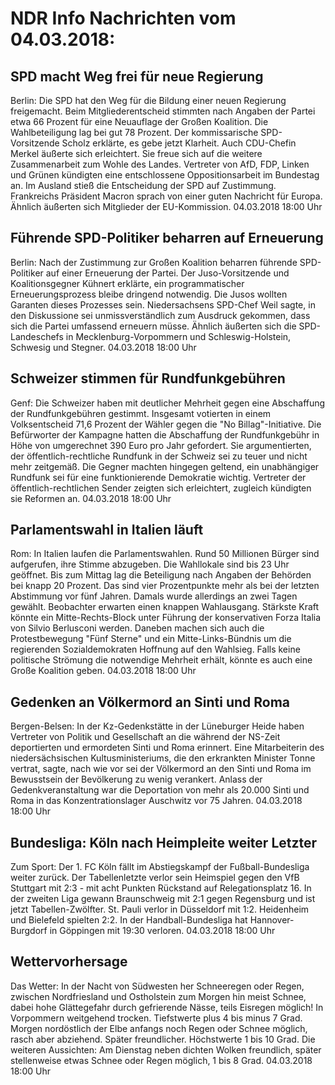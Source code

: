 # NDR Info Nachrichten vom 04.03.2018:


## SPD macht Weg frei für neue Regierung
Berlin: Die SPD hat den Weg für die Bildung einer neuen Regierung freigemacht. Beim Mitgliederentscheid stimmten nach Angaben der Partei etwa 66 Prozent für eine Neuauflage der Großen Koalition. Die Wahlbeteiligung lag bei gut 78 Prozent. Der kommissarische SPD-Vorsitzende Scholz erklärte, es gebe jetzt Klarheit. Auch CDU-Chefin Merkel äußerte sich erleichtert. Sie freue sich auf die weitere Zusammenarbeit zum Wohle des Landes. Vertreter von AfD, FDP, Linken und Grünen kündigten eine entschlossene Oppositionsarbeit im Bundestag an. Im Ausland stieß die Entscheidung der SPD auf Zustimmung. Frankreichs Präsident Macron sprach von einer guten Nachricht für Europa. Ähnlich äußerten sich Mitglieder der EU-Kommission. 04.03.2018 18:00 Uhr 

## Führende SPD-Politiker beharren auf Erneuerung
Berlin: Nach der Zustimmung zur Großen Koalition beharren führende SPD-Politiker auf einer Erneuerung der Partei. Der Juso-Vorsitzende und Koalitionsgegner Kühnert erklärte, ein programmatischer Erneuerungsprozess bleibe dringend notwendig. Die Jusos wollten Garanten dieses Prozesses sein. Niedersachsens SPD-Chef Weil sagte, in den Diskussione sei unmissverständlich zum Ausdruck gekommen, dass sich die Partei umfassend erneuern müsse. Ähnlich äußerten sich die SPD-Landeschefs in Mecklenburg-Vorpommern und Schleswig-Holstein, Schwesig und Stegner. 04.03.2018 18:00 Uhr 

## Schweizer stimmen für Rundfunkgebühren
Genf: Die Schweizer haben mit deutlicher Mehrheit gegen eine Abschaffung der Rundfunkgebühren gestimmt. Insgesamt votierten in einem Volksentscheid 71,6 Prozent der Wähler gegen die "No Billag"-Initiative. Die Befürworter der Kampagne hatten die Abschaffung der Rundfunkgebühr in Höhe von umgerechnet 390 Euro pro Jahr gefordert. Sie argumentierten, der öffentlich-rechtliche Rundfunk in der Schweiz sei zu teuer und nicht mehr zeitgemäß. Die Gegner machten hingegen geltend, ein unabhängiger Rundfunk sei für eine funktionierende Demokratie wichtig. Vertreter der öffentlich-rechtlichen Sender zeigten sich erleichtert, zugleich kündigten sie Reformen an. 04.03.2018 18:00 Uhr 

## Parlamentswahl in Italien läuft
Rom: In Italien laufen die Parlamentswahlen. Rund 50 Millionen Bürger sind aufgerufen, ihre Stimme abzugeben. Die Wahllokale sind bis 23 Uhr geöffnet. Bis zum Mittag lag die Beteiligung nach Angaben der Behörden bei knapp 20 Prozent. Das sind vier Prozentpunkte mehr als bei der letzten Abstimmung vor fünf Jahren. Damals wurde allerdings an zwei Tagen gewählt. Beobachter erwarten einen knappen Wahlausgang. Stärkste Kraft könnte ein Mitte-Rechts-Block unter Führung der konservativen Forza Italia von Silvio Berlusconi werden. Daneben machen sich auch die Protestbewegung "Fünf Sterne" und ein Mitte-Links-Bündnis um die regierenden Sozialdemokraten Hoffnung auf den Wahlsieg. Falls keine politische Strömung die notwendige Mehrheit erhält, könnte es auch eine Große Koalition geben. 04.03.2018 18:00 Uhr 

## Gedenken an Völkermord an Sinti und Roma
Bergen-Belsen: In der Kz-Gedenkstätte in der Lüneburger Heide haben Vertreter von Politik und Gesellschaft an die während der NS-Zeit deportierten und ermordeten Sinti und Roma erinnert. Eine Mitarbeiterin des niedersächsischen Kultusministeriums, die den erkrankten Minister Tonne vertrat, sagte, nach wie vor sei der Völkermord an den Sinti und Roma im Bewusstsein der Bevölkerung zu wenig verankert. Anlass der Gedenkveranstaltung war die Deportation von mehr als 20.000 Sinti und Roma in das Konzentrationslager Auschwitz vor 75 Jahren. 04.03.2018 18:00 Uhr 

## Bundesliga: Köln nach Heimpleite weiter Letzter
Zum Sport: Der 1. FC Köln fällt im Abstiegskampf der Fußball-Bundesliga weiter zurück. Der Tabellenletzte verlor sein Heimspiel gegen den VfB Stuttgart mit 2:3 - mit acht Punkten Rückstand auf Relegationsplatz 16. In der zweiten Liga gewann Braunschweig mit 2:1 gegen Regensburg und ist jetzt Tabellen-Zwölfter. St. Pauli verlor in Düsseldorf mit 1:2. Heidenheim und Bielefeld spielten 2:2. In der Handball-Bundesliga hat Hannover-Burgdorf in Göppingen mit 19:30 verloren. 04.03.2018 18:00 Uhr 

## Wettervorhersage
Das Wetter: In der Nacht von Südwesten her Schneeregen oder Regen, zwischen Nordfriesland und Ostholstein zum Morgen hin meist Schnee, dabei hohe Glättegefahr durch gefrierende Nässe, teils Eisregen möglich! In Vorpommern weitgehend trocken. Tiefstwerte plus 4 bis minus 7 Grad. Morgen nordöstlich der Elbe anfangs noch Regen oder Schnee möglich, rasch aber abziehend. Später freundlicher. Höchstwerte 1 bis 10 Grad. Die weiteren Aussichten: Am Dienstag neben dichten Wolken freundlich, später stellenweise etwas Schnee oder Regen möglich, 1 bis 8 Grad. 04.03.2018 18:00 Uhr 
